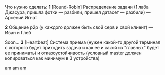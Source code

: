 Что нужно сделать:
**1**  [Round-Robin] Распределение задачи (1 лаба Джасура, пришла фотки — разбили, пришел датасет — разбили) — Арсений Игнат

**2** Общение р2р (у каждого должен быть свой серв и свой клиент) — Иван и Глеб

Soon...
**3** [Heartbeat] Система приема (нужен какой-то другой терминал с которого будет приходить задача и как ее и какой из "главных" будет ее принимать) и отказоустойчивость (условный master должен копироваться как минимум в 3 устройства)

am am am

